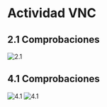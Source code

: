 # Actividad VNC
## 2.1  Comprobaciones
![2.1](/home/asir/Documentos/ADD/2.1.png)

## 4.1 Comprobaciones
![4.1](/home/asir/Documentos/ADD/4.1.png)
![4.1](/home/asir/Documentos/ADD/4.1.1.png)
